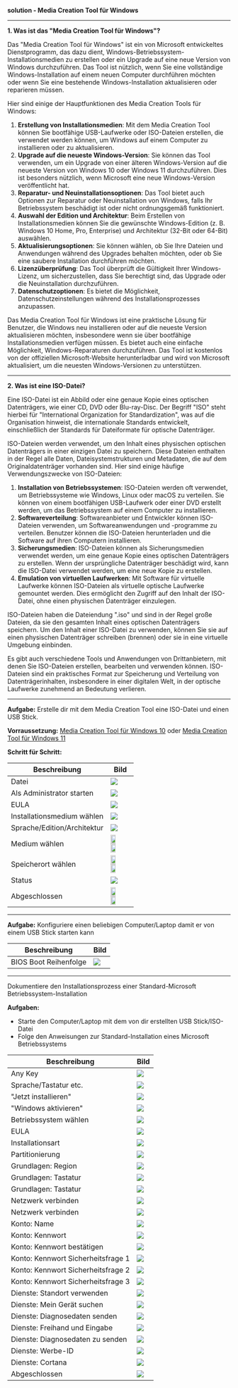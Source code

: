
**solution - Media Creation Tool für Windows**

---

**1. Was ist das "Media Creation Tool für Windows"?**

Das "Media Creation Tool für Windows" ist ein von Microsoft entwickeltes Dienstprogramm, das dazu dient, Windows-Betriebssystem-Installationsmedien zu erstellen oder ein Upgrade auf eine neue Version von Windows durchzuführen. Das Tool ist nützlich, wenn Sie eine vollständige Windows-Installation auf einem neuen Computer durchführen möchten oder wenn Sie eine bestehende Windows-Installation aktualisieren oder reparieren müssen.

Hier sind einige der Hauptfunktionen des Media Creation Tools für Windows:

1. **Erstellung von Installationsmedien**: Mit dem Media Creation Tool können Sie bootfähige USB-Laufwerke oder ISO-Dateien erstellen, die verwendet werden können, um Windows auf einem Computer zu installieren oder zu aktualisieren.
2. **Upgrade auf die neueste Windows-Version**: Sie können das Tool verwenden, um ein Upgrade von einer älteren Windows-Version auf die neueste Version von Windows 10 oder Windows 11 durchzuführen. Dies ist besonders nützlich, wenn Microsoft eine neue Windows-Version veröffentlicht hat.
3. **Reparatur- und Neuinstallationsoptionen**: Das Tool bietet auch Optionen zur Reparatur oder Neuinstallation von Windows, falls Ihr Betriebssystem beschädigt ist oder nicht ordnungsgemäß funktioniert.
4. **Auswahl der Edition und Architektur**: Beim Erstellen von Installationsmedien können Sie die gewünschte Windows-Edition (z. B. Windows 10 Home, Pro, Enterprise) und Architektur (32-Bit oder 64-Bit) auswählen.
5. **Aktualisierungsoptionen**: Sie können wählen, ob Sie Ihre Dateien und Anwendungen während des Upgrades behalten möchten, oder ob Sie eine saubere Installation durchführen möchten.
6. **Lizenzüberprüfung**: Das Tool überprüft die Gültigkeit Ihrer Windows-Lizenz, um sicherzustellen, dass Sie berechtigt sind, das Upgrade oder die Neuinstallation durchzuführen.
7. **Datenschutzoptionen**: Es bietet die Möglichkeit, Datenschutzeinstellungen während des Installationsprozesses anzupassen.

Das Media Creation Tool für Windows ist eine praktische Lösung für Benutzer, die Windows neu installieren oder auf die neueste Version aktualisieren möchten, insbesondere wenn sie über bootfähige Installationsmedien verfügen müssen. Es bietet auch eine einfache Möglichkeit, Windows-Reparaturen durchzuführen. Das Tool ist kostenlos von der offiziellen Microsoft-Website herunterladbar und wird von Microsoft aktualisiert, um die neuesten Windows-Versionen zu unterstützen.

---

**2. Was ist eine ISO-Datei?**

Eine ISO-Datei ist ein Abbild oder eine genaue Kopie eines optischen Datenträgers, wie einer CD, DVD oder Blu-ray-Disc. Der Begriff "ISO" steht hierbei für "International Organization for Standardization", was auf die Organisation hinweist, die internationale Standards entwickelt, einschließlich der Standards für Dateiformate für optische Datenträger.

ISO-Dateien werden verwendet, um den Inhalt eines physischen optischen Datenträgers in einer einzigen Datei zu speichern. Diese Dateien enthalten in der Regel alle Daten, Dateisystemstrukturen und Metadaten, die auf dem Originaldatenträger vorhanden sind. Hier sind einige häufige Verwendungszwecke von ISO-Dateien:

1. **Installation von Betriebssystemen**: ISO-Dateien werden oft verwendet, um Betriebssysteme wie Windows, Linux oder macOS zu verteilen. Sie können von einem bootfähigen USB-Laufwerk oder einer DVD erstellt werden, um das Betriebssystem auf einem Computer zu installieren.
2. **Softwareverteilung**: Softwareanbieter und Entwickler können ISO-Dateien verwenden, um Softwareanwendungen und -programme zu verteilen. Benutzer können die ISO-Dateien herunterladen und die Software auf ihren Computern installieren.
3. **Sicherungsmedien**: ISO-Dateien können als Sicherungsmedien verwendet werden, um eine genaue Kopie eines optischen Datenträgers zu erstellen. Wenn der ursprüngliche Datenträger beschädigt wird, kann die ISO-Datei verwendet werden, um eine neue Kopie zu erstellen.
4. **Emulation von virtuellen Laufwerken**: Mit Software für virtuelle Laufwerke können ISO-Dateien als virtuelle optische Laufwerke gemountet werden. Dies ermöglicht den Zugriff auf den Inhalt der ISO-Datei, ohne einen physischen Datenträger einzulegen.

ISO-Dateien haben die Dateiendung ".iso" und sind in der Regel große Dateien, da sie den gesamten Inhalt eines optischen Datenträgers speichern. Um den Inhalt einer ISO-Datei zu verwenden, können Sie sie auf einen physischen Datenträger schreiben (brennen) oder sie in eine virtuelle Umgebung einbinden.

Es gibt auch verschiedene Tools und Anwendungen von Drittanbietern, mit denen Sie ISO-Dateien erstellen, bearbeiten und verwenden können. ISO-Dateien sind ein praktisches Format zur Speicherung und Verteilung von Datenträgerinhalten, insbesondere in einer digitalen Welt, in der optische Laufwerke zunehmend an Bedeutung verlieren.

---

**Aufgabe:** Erstelle dir mit dem Media Creation Tool eine ISO-Datei und einen USB Stick.

**Vorraussetzung:** [Media Creation Tool für Windows 10](https://www.microsoft.com/de-de/software-download/windows10/) oder [Media Creation Tool für Windows 11](https://www.microsoft.com/de-de/software-download/windows11/)

**Schritt für Schritt:**

| Beschreibung                | Bild |
| --------------------------- | ---- |
| Datei                       | <img src="https://github.com/dr-woitschek/learn/blob/main/Media_Creation_Tool_fuer_Windows/solution/Bilder_MediaCreationTool/MediaCreationTool_01.jpg"> |
| Als Administrator starten   | <img src="https://github.com/dr-woitschek/learn/blob/main/Media_Creation_Tool_fuer_Windows/solution/Bilder_MediaCreationTool/MediaCreationTool_02.jpg"> |
| EULA                        | <img src="https://github.com/dr-woitschek/learn/blob/main/Media_Creation_Tool_fuer_Windows/solution/Bilder_MediaCreationTool/MediaCreationTool_03.jpg"> |
| Installationsmedium wählen  | <img src="https://github.com/dr-woitschek/learn/blob/main/Media_Creation_Tool_fuer_Windows/solution/Bilder_MediaCreationTool/MediaCreationTool_04.jpg"> |
| Sprache/Edition/Architektur | <img src="https://github.com/dr-woitschek/learn/blob/main/Media_Creation_Tool_fuer_Windows/solution/Bilder_MediaCreationTool/MediaCreationTool_05.jpg"> |
| Medium wählen               | <img src="https://github.com/dr-woitschek/learn/blob/main/Media_Creation_Tool_fuer_Windows/solution/Bilder_MediaCreationTool/MediaCreationTool_06_USB.jpg" width="50%"> <img src="https://github.com/dr-woitschek/learn/blob/main/Media_Creation_Tool_fuer_Windows/solution/Bilder_MediaCreationTool/MediaCreationTool_06_ISO.jpg" width="50%"> |
| Speicherort wählen          | <img src="https://github.com/dr-woitschek/learn/blob/main/Media_Creation_Tool_fuer_Windows/solution/Bilder_MediaCreationTool/MediaCreationTool_07_ISO.jpg" width="50%"> <img src="https://github.com/dr-woitschek/learn/blob/main/Media_Creation_Tool_fuer_Windows/solution/Bilder_MediaCreationTool/MediaCreationTool_07_USB.jpg" width="50%"> |
| Status                      | <img src="https://github.com/dr-woitschek/learn/blob/main/Media_Creation_Tool_fuer_Windows/solution/Bilder_MediaCreationTool/MediaCreationTool_08.jpg"> |
| Abgeschlossen               | <img src="https://github.com/dr-woitschek/learn/blob/main/Media_Creation_Tool_fuer_Windows/solution/Bilder_MediaCreationTool/MediaCreationTool_09_ISO.jpg" width="50%"> <img src="https://github.com/dr-woitschek/learn/blob/main/Media_Creation_Tool_fuer_Windows/solution/Bilder_MediaCreationTool/MediaCreationTool_09_USB.jpg" width="50%"> |

---

**Aufgabe:** Konfiguriere einen beliebigen Computer/Laptop damit er von einem USB Stick starten kann

| Beschreibung          | Bild |
| --------------------- | ---- |
| BIOS Boot Reihenfolge | <img src="https://github.com/dr-woitschek/learn/blob/main/Media_Creation_Tool_fuer_Windows/solution/Bilder_BIOS/BIOS_01.jpg"> |

---

Dokumentiere den Installationsprozess einer Standard-Microsoft Betriebssystem-Installation

**Aufgaben:**
- Starte den Computer/Laptop mit dem von dir erstellten USB Stick/ISO-Datei
- Folge den Anweisungen zur Standard-Installation eines Microsoft Betriebssystems

| Beschreibung                       | Bild |
| ---------------------------------- | ---- |
| Any Key                            | <img src="https://github.com/dr-woitschek/learn/blob/main/Media_Creation_Tool_fuer_Windows/solution/Bilder_Win10_Install/Windows10_01.jpg"> |
| Sprache/Tastatur etc.              | <img src="https://github.com/dr-woitschek/learn/blob/main/Media_Creation_Tool_fuer_Windows/solution/Bilder_Win10_Install/Windows10_02.jpg"> |
| "Jetzt installieren"               | <img src="https://github.com/dr-woitschek/learn/blob/main/Media_Creation_Tool_fuer_Windows/solution/Bilder_Win10_Install/Windows10_03.jpg"> |
| "Windows aktivieren"               | <img src="https://github.com/dr-woitschek/learn/blob/main/Media_Creation_Tool_fuer_Windows/solution/Bilder_Win10_Install/Windows10_04.jpg"> |
| Betriebssystem wählen              | <img src="https://github.com/dr-woitschek/learn/blob/main/Media_Creation_Tool_fuer_Windows/solution/Bilder_Win10_Install/Windows10_05.jpg"> |
| EULA                               | <img src="https://github.com/dr-woitschek/learn/blob/main/Media_Creation_Tool_fuer_Windows/solution/Bilder_Win10_Install/Windows10_06.jpg"> |
| Installationsart                   | <img src="https://github.com/dr-woitschek/learn/blob/main/Media_Creation_Tool_fuer_Windows/solution/Bilder_Win10_Install/Windows10_07.jpg"> |
| Partitionierung                    | <img src="https://github.com/dr-woitschek/learn/blob/main/Media_Creation_Tool_fuer_Windows/solution/Bilder_Win10_Install/Windows10_08.jpg"> |
| Grundlagen: Region                 | <img src="https://github.com/dr-woitschek/learn/blob/main/Media_Creation_Tool_fuer_Windows/solution/Bilder_Win10_Install/Windows10_09.jpg"> |
| Grundlagen: Tastatur               | <img src="https://github.com/dr-woitschek/learn/blob/main/Media_Creation_Tool_fuer_Windows/solution/Bilder_Win10_Install/Windows10_10.jpg"> |
| Grundlagen: Tastatur               | <img src="https://github.com/dr-woitschek/learn/blob/main/Media_Creation_Tool_fuer_Windows/solution/Bilder_Win10_Install/Windows10_11.jpg"> |
| Netzwerk verbinden                 | <img src="https://github.com/dr-woitschek/learn/blob/main/Media_Creation_Tool_fuer_Windows/solution/Bilder_Win10_Install/Windows10_12.jpg"> |
| Netzwerk verbinden                 | <img src="https://github.com/dr-woitschek/learn/blob/main/Media_Creation_Tool_fuer_Windows/solution/Bilder_Win10_Install/Windows10_13.jpg"> |
| Konto: Name                        | <img src="https://github.com/dr-woitschek/learn/blob/main/Media_Creation_Tool_fuer_Windows/solution/Bilder_Win10_Install/Windows10_14.jpg"> |
| Konto: Kennwort                    | <img src="https://github.com/dr-woitschek/learn/blob/main/Media_Creation_Tool_fuer_Windows/solution/Bilder_Win10_Install/Windows10_15.jpg"> |
| Konto: Kennwort bestätigen         | <img src="https://github.com/dr-woitschek/learn/blob/main/Media_Creation_Tool_fuer_Windows/solution/Bilder_Win10_Install/Windows10_16.jpg"> |
| Konto: Kennwort Sicherheitsfrage 1 | <img src="https://github.com/dr-woitschek/learn/blob/main/Media_Creation_Tool_fuer_Windows/solution/Bilder_Win10_Install/Windows10_17.jpg"> |
| Konto: Kennwort Sicherheitsfrage 2 | <img src="https://github.com/dr-woitschek/learn/blob/main/Media_Creation_Tool_fuer_Windows/solution/Bilder_Win10_Install/Windows10_18.jpg"> |
| Konto: Kennwort Sicherheitsfrage 3 | <img src="https://github.com/dr-woitschek/learn/blob/main/Media_Creation_Tool_fuer_Windows/solution/Bilder_Win10_Install/Windows10_19.jpg"> |
| Dienste: Standort verwenden        | <img src="https://github.com/dr-woitschek/learn/blob/main/Media_Creation_Tool_fuer_Windows/solution/Bilder_Win10_Install/Windows10_20.jpg"> |
| Dienste: Mein Gerät suchen         | <img src="https://github.com/dr-woitschek/learn/blob/main/Media_Creation_Tool_fuer_Windows/solution/Bilder_Win10_Install/Windows10_21.jpg"> |
| Dienste: Diagnosedaten senden      | <img src="https://github.com/dr-woitschek/learn/blob/main/Media_Creation_Tool_fuer_Windows/solution/Bilder_Win10_Install/Windows10_22.jpg"> |
| Dienste: Freihand und Eingabe      | <img src="https://github.com/dr-woitschek/learn/blob/main/Media_Creation_Tool_fuer_Windows/solution/Bilder_Win10_Install/Windows10_23.jpg"> |
| Dienste: Diagnosedaten zu senden   | <img src="https://github.com/dr-woitschek/learn/blob/main/Media_Creation_Tool_fuer_Windows/solution/Bilder_Win10_Install/Windows10_24.jpg"> |
| Dienste: Werbe-ID                  | <img src="https://github.com/dr-woitschek/learn/blob/main/Media_Creation_Tool_fuer_Windows/solution/Bilder_Win10_Install/Windows10_25.jpg"> |
| Dienste: Cortana                   | <img src="https://github.com/dr-woitschek/learn/blob/main/Media_Creation_Tool_fuer_Windows/solution/Bilder_Win10_Install/Windows10_26.jpg"> |
| Abgeschlossen                      | <img src="https://github.com/dr-woitschek/learn/blob/main/Media_Creation_Tool_fuer_Windows/solution/Bilder_Win10_Install/Windows10_27.jpg"> |

